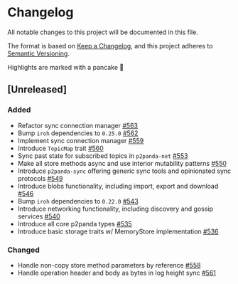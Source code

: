 # Changelog

All notable changes to this project will be documented in this file.

The format is based on [Keep a Changelog](https://keepachangelog.com/en/1.0.0/),
and this project adheres to [Semantic Versioning](https://semver.org/spec/v2.0.0.html).

Highlights are marked with a pancake 🥞

## [Unreleased]

### Added

- Refactor sync connection manager [#563](https://github.com/p2panda/p2panda/pull/563)
- Bump `iroh` dependencies to `0.25.0` [#562](https://github.com/p2panda/p2panda/pull/562)
- Implement sync connection manager [#559](https://github.com/p2panda/p2panda/pull/559)
- Introduce `TopicMap` trait [#560](https://github.com/p2panda/p2panda/pull/560)
- Sync past state for subscribed topics in `p2panda-net` [#553](https://github.com/p2panda/p2panda/pull/553)
- Make all store methods async and use interior mutability patterns [#550](https://github.com/p2panda/p2panda/pull/550)
- Introduce `p2panda-sync` offering generic sync tools and opinionated sync protocols [#549](https://github.com/p2panda/p2panda/pull/549)
- Introduce blobs functionality, including import, export and download
  [#546](https://github.com/p2panda/p2panda/pull/546)
- Bump `iroh` dependencies to `0.22.0` [#543](https://github.com/p2panda/p2panda/pull/543)
- Introduce networking functionality, including discovery and gossip
  services [#540](https://github.com/p2panda/p2panda/pull/540)
- Introduce all core p2panda types [#535](https://github.com/p2panda/p2panda/pull/535)
- Introduce basic storage traits w/ MemoryStore implementation [#536](https://github.com/p2panda/p2panda/pull/536)

### Changed

- Handle non-copy store method parameters by reference [#558](https://github.com/p2panda/p2panda/pull/558)
- Handle operation header and body as bytes in log height sync [#561](https://github.com/p2panda/p2panda/pull/561)
